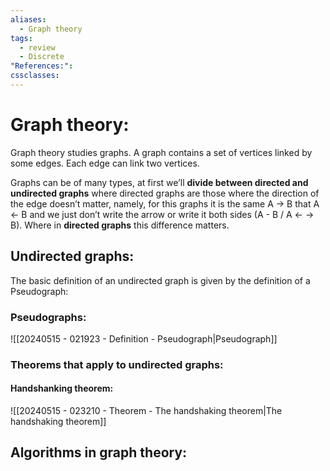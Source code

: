```yaml
---
aliases:
  - Graph theory
tags:
  - review
  - Discrete
"References:": 
cssclasses:
---
```

# Graph theory:
Graph theory studies graphs. A graph contains a set of vertices linked by some edges. Each edge can link two vertices. 

Graphs can be of many types, at first we’ll **divide between directed and undirected graphs** where directed graphs are those where the direction of the edge doesn’t matter, namely, for this graphs it is the same A → B that A ← B and we just don’t write the arrow or write it both sides (A - B / A ← → B). Where in **directed graphs** this difference matters. 
## Undirected graphs:
The basic definition of an undirected graph is given by the definition of a Pseudograph: 
### Pseudographs: 
![[20240515 - 021923 - Definition - Pseudograph|Pseudograph]]


### Theorems that apply to undirected graphs:

#### Handshanking theorem:
![[20240515 - 023210 - Theorem - The handshaking theorem|The handshaking theorem]]

## Algorithms in graph theory: 
